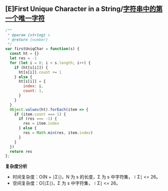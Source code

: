 ## [E]First Unique Character in a String/[字符串中的第一个唯一字符](https://leetcode-cn.com/problems/first-unique-character-in-a-string/)

```js
/**
 * @param {string} s
 * @return {number}
 */
var firstUniqChar = function(s) {
  const ht = {}
  let res = -1
  for (let i = 0; i < s.length; i++) {
    if (ht[s[i]]) {
      ht[s[i]].count += 1
    } else {
      ht[s[i]] = {
        index: i,
        count: 1,
      }
    }
  }
  Object.values(ht).forEach(item => {
    if (item.count === 1) {
      if (res === -1) {
        res = item.index
      } else {
        res = Math.min(res, item.index)
      }
    }
  })
  return res
};
```

**复杂度分析**
+ 时间复杂度：O(N + ∣Σ∣)，N 为 s 的长度，Σ 为 s 中字符集，∣Σ∣ <= 26。
+ 空间复杂度：O(∣Σ∣)，Σ 为 s 中字符集，∣Σ∣ <= 26。